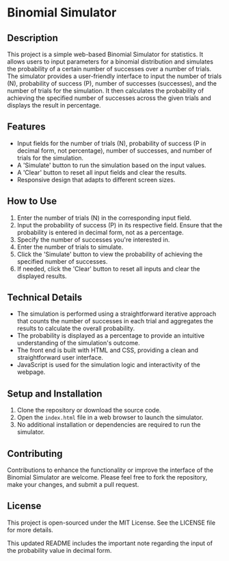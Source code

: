 # Binomial Simulator

## Description

This project is a simple web-based Binomial Simulator for statistics. It allows users to input parameters for a binomial distribution and simulates the probability of a certain number of successes over a number of trials. The simulator provides a user-friendly interface to input the number of trials (N), probability of success (P), number of successes (successes), and the number of trials for the simulation. It then calculates the probability of achieving the specified number of successes across the given trials and displays the result in percentage.

## Features

- Input fields for the number of trials (N), probability of success (P in decimal form, not percentage), number of successes, and number of trials for the simulation.
- A 'Simulate' button to run the simulation based on the input values.
- A 'Clear' button to reset all input fields and clear the results.
- Responsive design that adapts to different screen sizes.

## How to Use

1. Enter the number of trials (N) in the corresponding input field.
2. Input the probability of success (P) in its respective field. Ensure that the probability is entered in decimal form, not as a percentage.
3. Specify the number of successes you're interested in.
4. Enter the number of trials to simulate.
5. Click the 'Simulate' button to view the probability of achieving the specified number of successes.
6. If needed, click the 'Clear' button to reset all inputs and clear the displayed results.

## Technical Details

- The simulation is performed using a straightforward iterative approach that counts the number of successes in each trial and aggregates the results to calculate the overall probability.
- The probability is displayed as a percentage to provide an intuitive understanding of the simulation's outcome.
- The front end is built with HTML and CSS, providing a clean and straightforward user interface.
- JavaScript is used for the simulation logic and interactivity of the webpage.

## Setup and Installation

1. Clone the repository or download the source code.
2. Open the `index.html` file in a web browser to launch the simulator.
3. No additional installation or dependencies are required to run the simulator.

## Contributing

Contributions to enhance the functionality or improve the interface of the Binomial Simulator are welcome. Please feel free to fork the repository, make your changes, and submit a pull request.

## License

This project is open-sourced under the MIT License. See the LICENSE file for more details.

This updated README includes the important note regarding the input of the probability value in decimal form.
